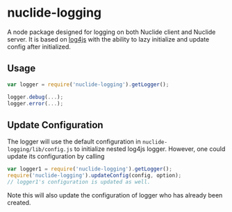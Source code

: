 # nuclide-logging

A node package designed for logging on both Nuclide client and Nuclide server. It is based on [log4js](https://www.npmjs.com/package/log4js) with the ability to lazy initialize and update config after initialized.

## Usage

```js
var logger = require('nuclide-logging').getLogger();

logger.debug(...);
logger.error(...);
```

## Update Configuration

The logger will use the default configuration in `nuclide-logging/lib/config.js` to initialize nested log4js logger. However, one could update its configuration by calling
```js
var logger1 = require('nuclide-logging').getLogger();
require('nuclide-logging').updateConfig(config, option);
// logger1's configuration is updated as well.
```
Note this will also update the configuration of logger who has already been created.
